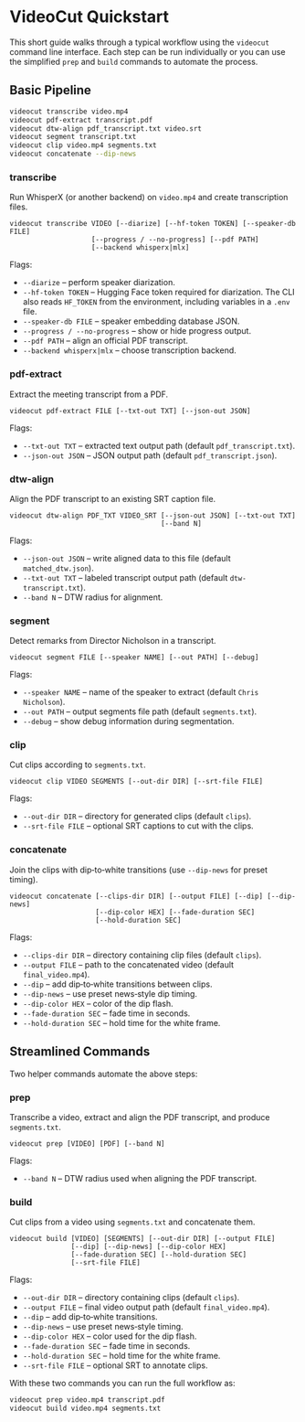 # VideoCut Quickstart

This short guide walks through a typical workflow using the `videocut` command line interface. Each step can be run individually or you can use the simplified `prep` and `build` commands to automate the process.

## Basic Pipeline

```bash
videocut transcribe video.mp4
videocut pdf-extract transcript.pdf
videocut dtw-align pdf_transcript.txt video.srt
videocut segment transcript.txt
videocut clip video.mp4 segments.txt
videocut concatenate --dip-news
```

### transcribe
Run WhisperX (or another backend) on `video.mp4` and create transcription files.

```
videocut transcribe VIDEO [--diarize] [--hf-token TOKEN] [--speaker-db FILE]
                    [--progress / --no-progress] [--pdf PATH]
                    [--backend whisperx|mlx]
```
Flags:
- `--diarize` – perform speaker diarization.
- `--hf-token TOKEN` – Hugging Face token required for diarization. The CLI also reads `HF_TOKEN` from the environment, including variables in a `.env` file.
- `--speaker-db FILE` – speaker embedding database JSON.
- `--progress / --no-progress` – show or hide progress output.
- `--pdf PATH` – align an official PDF transcript.
- `--backend whisperx|mlx` – choose transcription backend.

### pdf-extract
Extract the meeting transcript from a PDF.

```
videocut pdf-extract FILE [--txt-out TXT] [--json-out JSON]
```
Flags:
- `--txt-out TXT` – extracted text output path (default `pdf_transcript.txt`).
- `--json-out JSON` – JSON output path (default `pdf_transcript.json`).

### dtw-align
Align the PDF transcript to an existing SRT caption file.

```
videocut dtw-align PDF_TXT VIDEO_SRT [--json-out JSON] [--txt-out TXT]
                                     [--band N]
```
Flags:
- `--json-out JSON` – write aligned data to this file (default `matched_dtw.json`).
- `--txt-out TXT` – labeled transcript output path (default `dtw-transcript.txt`).
- `--band N` – DTW radius for alignment.

### segment
Detect remarks from Director Nicholson in a transcript.

```
videocut segment FILE [--speaker NAME] [--out PATH] [--debug]
```
Flags:
- `--speaker NAME` – name of the speaker to extract (default `Chris Nicholson`).
- `--out PATH` – output segments file path (default `segments.txt`).
- `--debug` – show debug information during segmentation.

### clip
Cut clips according to `segments.txt`.

```
videocut clip VIDEO SEGMENTS [--out-dir DIR] [--srt-file FILE]
```
Flags:
- `--out-dir DIR` – directory for generated clips (default `clips`).
- `--srt-file FILE` – optional SRT captions to cut with the clips.

### concatenate
Join the clips with dip‑to‑white transitions (use `--dip-news` for preset timing).

```
videocut concatenate [--clips-dir DIR] [--output FILE] [--dip] [--dip-news]
                     [--dip-color HEX] [--fade-duration SEC]
                     [--hold-duration SEC]
```
Flags:
- `--clips-dir DIR` – directory containing clip files (default `clips`).
- `--output FILE` – path to the concatenated video (default `final_video.mp4`).
- `--dip` – add dip‑to‑white transitions between clips.
- `--dip-news` – use preset news‑style dip timing.
- `--dip-color HEX` – color of the dip flash.
- `--fade-duration SEC` – fade time in seconds.
- `--hold-duration SEC` – hold time for the white frame.

## Streamlined Commands

Two helper commands automate the above steps:

### prep
Transcribe a video, extract and align the PDF transcript, and produce `segments.txt`.

```
videocut prep [VIDEO] [PDF] [--band N]
```
Flags:
- `--band N` – DTW radius used when aligning the PDF transcript.

### build
Cut clips from a video using `segments.txt` and concatenate them.

```
videocut build [VIDEO] [SEGMENTS] [--out-dir DIR] [--output FILE]
               [--dip] [--dip-news] [--dip-color HEX]
               [--fade-duration SEC] [--hold-duration SEC]
               [--srt-file FILE]
```
Flags:
- `--out-dir DIR` – directory containing clips (default `clips`).
- `--output FILE` – final video output path (default `final_video.mp4`).
- `--dip` – add dip‑to‑white transitions.
- `--dip-news` – use preset news‑style timing.
- `--dip-color HEX` – color used for the dip flash.
- `--fade-duration SEC` – fade time in seconds.
- `--hold-duration SEC` – hold time for the white frame.
- `--srt-file FILE` – optional SRT to annotate clips.

With these two commands you can run the full workflow as:

```bash
videocut prep video.mp4 transcript.pdf
videocut build video.mp4 segments.txt
```
